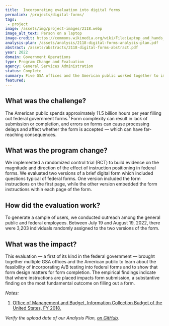 ```yaml
---
title:  Incorporating evaluation into digital forms
permalink: /projects/digital-forms/
tags: 
 - project  
image: /assets/img/project-images/2118.webp  
image_alt_text: Person on a laptop
image-credit: https://commons.wikimedia.org/wiki/File:Laptop_and_hands_and_wrists.webp
analysis-plan: /assets/analysis/2118-digital-forms-analysis-plan.pdf
abstract: /assets/abstracts/2118-digital-forms-abstract.pdf
year: 2022  
domain: Government Operations
type: Program Change and Evaluation
agency: General Services Administration
status: Complete
summary: Five GSA offices and the American public worked together to improve federal forms
featured:
---
```

## What was the challenge? 
The American public spends approximately 11.5 billion hours per year filling out federal government forms.¹ Form complexity can result in lack of submission or completion, and errors on forms can cause processing delays and affect whether the form is accepted — which can have far-reaching consequences.

## What was the program change?
We implemented a randomized control trial (RCT) to build evidence on the magnitude and direction of the effect of instruction positioning in federal forms. We evaluated two versions of a brief digital form which included questions typical of federal forms. One version included the form instructions on the first page, while the other version embedded the form instructions within each page of the form. 

## How did the evaluation work?
To generate a sample of users, we conducted outreach among the general public and federal employees. Between July 19 and August 19, 2022, there were 3,203 individuals randomly assigned to the two versions of the form.

## What was the impact?
This evaluation — a first of its kind  in the federal government — brought together multiple GSA offices and the American public to learn about the feasibility of incorporating A/B testing into federal forms and to show that form design matters for form completion. The empirical findings indicate that where instructions are placed impacts form submission, a substantive finding on the most fundamental outcome on filling out a form. 

_Notes:_
1. <a class="[usa-link usa-link--external](https://www.whitehouse.gov/wp-content/uploads/2020/12/2018-ICB-Report-Final.pdf)" href="URL">Office of Management and Budget, Information Collection Budget of the United States, FY 2018.</a>

<i>Verify the upload date of our Analysis Plan, <a href="https://github.com/gsa-oes/office-of-evaluation-sciences/commits/master/assets/analysis/2118-digital-forms-analysis-plan.pdf">on GitHub</a>.</i>
